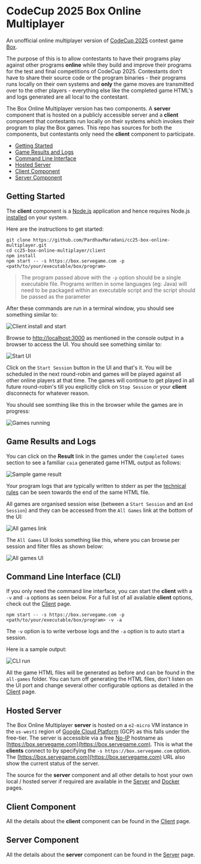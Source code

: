 # CodeCup 2025 Box Online Multiplayer

An unofficial online multiplayer version of [CodeCup 2025](https://www.codecup.nl/intro.php) contest game [Box](https://www.codecup.nl/rules.php).

The purpose of this is to allow contestants to have their programs play against other programs **online** while they build and improve their programs for the test and final competitions of CodeCup 2025.  Contestants don't have to share their source code or the program binaries - their programs runs locally on their own systems and **only** the game moves are transmitted over to the other players - everything else like the completed game HTML's and logs generated are all local to the contestant.

The Box Online Multiplayer version has two components.  A **server** component that is hosted on a publicly accessible server and a **client** component that contestants run locally on their systems which invokes their program to play the Box games.  This repo has sources for both the components, but contestants only need the **client** component to participate.

- [Getting Started](#getting-started)
- [Game Results and Logs](#game-results-and-logs)
- [Command Line Interface](#command-line-interface-cli)
- [Hosted Server](#hosted-server)
- [Client Component](#client-component)
- [Server Component](#server-component)

## Getting Started

The **client** component is a [Node.js](https://nodejs.org/) application and hence requires Node.js [installed](https://nodejs.org/en/download/package-manager) on your system.

Here are the instructions to get started:

```
git clone https://github.com/PardhavMaradani/cc25-box-online-multiplayer.git
cd cc25-box-online-multiplayer/client
npm install
npm start -- -s https://box.servegame.com -p <path/to/your/executable/box/program>
```

> The program passed above with the `-p` option should be a single executable file.  Programs written in some languages (eg: Java) will need to be packaged within an executable script and the script should be passed as the parameter

After these commands are run in a terminal window, you should see something similar to:

![Client install and start](images/client-install-and-start.png)

Browse to [http://localhost:3000](http://localhost:3000) as mentioned in the console output in a browser to access the UI.  You should see something similar to:

![Start UI](images/start-ui.png)

Click on the `Start Session` button in the UI and that's it.  You will be scheduled in the next round-robin and games will be played against all other online players at that time.  The games will continue to get played in all future round-robin's till you explicitly click on `Stop Session` or your **client** disconnects for whatever reason.

You should see somthing like this in the browser while the games are in progress:

![Games running](images/games-running.png)

## Game Results and Logs

You can click on the **Result** link in the games under the `Completed Games` section to see a familiar `caia` generated game HTML output as follows:

![Sample game result](images/sample-game-result.png)

Your program logs that are typically written to stderr as per the [technical rules](https://www.codecup.nl/rules_tech.php) can be seen towards the end of the same HTML file.

All games are organised session wise (between a `Start Session` and an `End Session`) and they can be accessed from the `All Games` link at the bottom of the UI:

![All games link](images/all-games-link.png)

The `All Games` UI looks something like this, where you can browse per session and filter files as shown below:

![All games UI](images/all-games-ui.png)

## Command Line Interface (CLI)

If you only need the command line interface, you can start the **client** with a `-v` and `-a` options as seen below.  For a full list of all available **client** options, check out the [Client](client/README.md) page.

```
npm start -- -s https://box.servegame.com -p <path/to/your/executable/box/program> -v -a
```

The `-v` option is to write verbose logs and the `-a` option is to auto start a session.

Here is a sample output:

![CLI run](images/cli-run.png)

All the game HTML files will be generated as before and can be found in the `all-games` folder.  You can turn off generating the HTML files, don't listen on the UI port and change several other configurable options as detailed in the [Client](client/README.md) page.

## Hosted Server

The Box Online Multiplayer **server** is hosted on a `e2-micro` VM instance in the `us-west1` region of [Google Cloud Platform](https://cloud.google.com/) (GCP) as this falls under the free-tier.  The server is accessible via a free [No-IP](https://www.noip.com) hostname as [https://box.servegame.com](https://box.servegame.com).  This is what the **clients** connect to by specifying the `-s https://box.servegame.com` option.  The [https://box.servegame.com](https://box.servegame.com) URL also show the current status of the server.

The source for the **server** component and all other details to host your own local / hosted server if required are available in the [Server](server/README.md) and [Docker](docker/README.md) pages.

## Client Component

All the details about the **client** component can be found in the [Client](client/README.md) page.

## Server Component

All the details about the **server** component can be found in the [Server](server/README.md) page.

